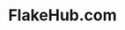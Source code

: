 ---
description: FlakeHub.com is the all-in-one platform for secure, compliant, and transformative
  Nix development. Bring Nix to work the way you always wanted with FlakeHub.com.
  Register for the private beta and get a secure, compliance-friendly Nix and all
  the support you need.
link: https://determinate.systems/unplugged
shortname: determinate.systems-lup
title: FlakeHub.com
---